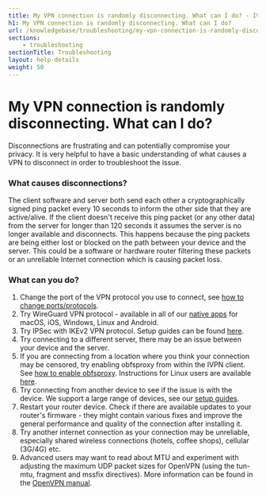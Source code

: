 ```yaml
---
title: My VPN connection is randomly disconnecting. What can I do? - IVPN Help
h1: My VPN connection is randomly disconnecting. What can I do?
url: /knowledgebase/troubleshooting/my-vpn-connection-is-randomly-disconnecting-what-can-i-do/
sections:
    - troubleshooting
sectionTitle: Troubleshooting
layout: help-details
weight: 50
---
```

# My VPN connection is randomly disconnecting. What can I do?

Disconnections are frustrating and can potentially compromise your privacy. It is very helpful to have a basic understanding of what causes a VPN to disconnect in order to troubleshoot the issue.

### What causes disconnections?

The client software and server both send each other a cryptographically signed ping packet every 10 seconds to inform the other side that they are active/alive. If the client doesn't receive this ping packet (or any other data) from the server for longer than 120 seconds it assumes the server is no longer available and disconnects.  This happens because the ping packets are being either lost or blocked on the path between your device and the server. This could be a software or hardware router filtering these packets or an unreliable Internet connection which is causing packet loss.

### What can you do?

1. Change the port of the VPN protocol you use to connect, see [how to change ports/protocols](/knowledgebase/troubleshooting/how-do-i-change-the-port-or-protocol-used-to-connect/).
2. Try WireGuard VPN protocol - available in all of our [native apps](/apps/) for macOS, iOS, Windows, Linux and Android.
3. Try IPSec with IKEv2 VPN protocol. Setup guides can be found [here](/apps/).
4. Try connecting to a different server, there may be an issue between your device and the server.
5. If you are connecting from a location where you think your connection may be censored, try enabling obfsproxy from within the IVPN client. See [how to enable obfsproxy](/knowledgebase/troubleshooting/i-cant-connect-from-china-or-vietnam-or-iran-etc-how-do-i-enable-obfsproxy/). Instructions for Linux users are available [here](/knowledgebase/linux/linux-how-can-i-circumvent-vpn-censorship-by-masking-the-vpn-traffic/).
6. Try connecting from another device to see if the issue is with the device. We support a large range of devices, see our [setup guides](/apps/).
7. Restart your router device. Check if there are available updates to your router's firmware - they might contain various fixes and improve the general performance and quality of the connection after installing it.
8. Try another internet connection as your connection may be unreliable, especially shared wireless connections (hotels, coffee shops), cellular (3G/4G) etc.
9. Advanced users may want to read about MTU and experiment with adjusting the maximum UDP packet sizes for OpenVPN (using the tun-mtu, fragment and mssfix directives). More information can be found in the [OpenVPN manual](https://community.openvpn.net/openvpn/wiki/Openvpn23ManPage).
